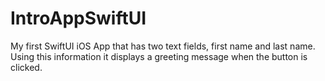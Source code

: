 # IntroAppSwiftUI
My first SwiftUI iOS App that has two text fields, first name and last name. Using this information it 
displays a greeting message when the button is clicked.
